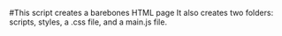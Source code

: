 #This script creates a barebones HTML page
It also creates two folders: scripts, styles, a .css file, and a main.js file.
